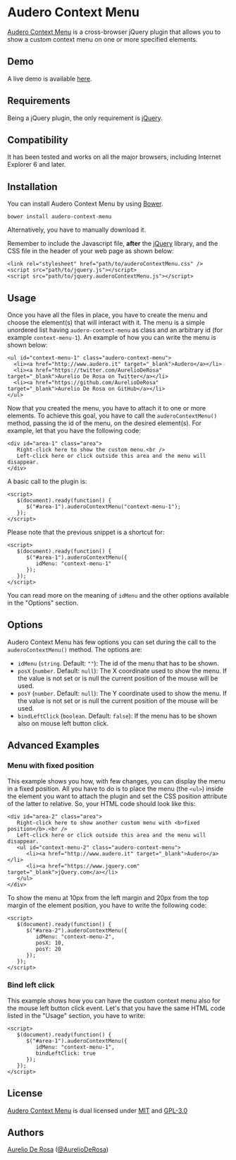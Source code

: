 # Audero Context Menu #
[Audero Context Menu](https://github.com/AurelioDeRosa/Audero-Context-Menu) is a cross-browser jQuery plugin that allows you to show a custom context menu on one or more specified elements.

## Demo ##
A live demo is available [here](http://htmlpreview.github.io/?https://github.com/AurelioDeRosa/Audero-Context-Menu/blob/master/demo/index.html).

## Requirements ##
Being a jQuery plugin, the only requirement is [jQuery](http://www.jquery.com).

## Compatibility ##
It has been tested and works on all the major browsers, including Internet Explorer 6 and later.

## Installation ##
You can install Audero Context Menu by using [Bower](http://bower.io).

    bower install audero-context-menu

Alternatively, you have to manually download it.

Remember to include the Javascript file, **after** the [jQuery](http://www.jquery.com) library, and the CSS file in the header of your web page as shown below:

    <link rel="stylesheet" href="path/to/auderoContextMenu.css" />
    <script src="path/to/jquery.js"></script>
    <script src="path/to/jquery.auderoContextMenu.js"></script>

## Usage ##
Once you have all the files in place, you have to create the menu and choose the element(s) that will interact with it. The menu is a simple unordered list having `audero-context-menu` as class and an arbitrary id (for example `context-menu-1`).
An example of how you can write the menu is shown below:

    <ul id="context-menu-1" class="audero-context-menu">
      <li><a href="http://www.audero.it" target="_blank">Audero</a></li>
      <li><a href="https://twitter.com/AurelioDeRosa" target="_blank">Aurelio De Rosa on Twitter</a></li>
      <li><a href="https://github.com/AurelioDeRosa" target="_blank">Aurelio De Rosa on GitHub</a></li>
    </ul>

Now that you created the menu, you have to attach it to one or more elements. To achieve this goal, you have to call the `auderoContextMenu()` method, passing the id of the menu, on the desired element(s).
For example, let that you have the following code:

    <div id="area-1" class="area">
       Right-click here to show the custom menu.<br />
       Left-click here or click outside this area and the menu will disappear.
    </div>

A basic call to the plugin is:

    <script>
       $(document).ready(function() {
          $("#area-1").auderoContextMenu("context-menu-1");
       });
    </script>

Please note that the previous snippet is a shortcut for:

    <script>
       $(document).ready(function() {
          $("#area-1").auderoContextMenu({
             idMenu: "context-menu-1"
          });
       });
    </script>

You can read more on the meaning of `idMenu` and the other options available in the "Options" section.

## Options ##
Audero Context Menu has few options you can set during the call to the `auderoContextMenu()` method. The options are:

* `idMenu` (`string`. Default: `""`): The id of the menu that has to be shown.
* `posX` (`number`. Default: `null`): The X coordinate used to show the menu. If the value is not set or is null the current position of the mouse will be used.
* `posY` (`number`. Default: `null`): The Y coordinate used to show the menu. If the value is not set or is null the current position of the mouse will be used.
* `bindLeftClick` (`boolean`. Default: `false`): If the menu has to be shown also on mouse left button click.

## Advanced Examples ##
### Menu with fixed position ###
This example shows you how, with few changes, you can display the menu in a fixed position. All you have to do is to place the menu (the `<ul>`) inside the element you want to attach the plugin and set the CSS position attribute of the latter to relative.
So, your HTML code should look like this:

    <div id="area-2" class="area">
       Right-click here to show another custom menu with <b>fixed position</b>.<br />
       Left-click here or click outside this area and the menu will disappear.
       <ul id="context-menu-2" class="audero-context-menu">
          <li><a href="http://www.audero.it" target="_blank">Audero</a></li>
          <li><a href="https://www.jquery.com" target="_blank">jQuery.com</a></li>
       </ul>
    </div>

To show the menu at 10px from the left margin and 20px from the top margin of the element position, you have to write the following code:

    <script>
       $(document).ready(function() {
          $("#area-2").auderoContextMenu({
             idMenu: "context-menu-2",
             posX: 10,
             posY: 20
          });
       });
    </script>

### Bind left click ###
This example shows how you can have the custom context menu also for the mouse left button click event. Let's that you have the same HTML code listed in the "Usage" section, you have to write:

    <script>
       $(document).ready(function() {
          $("#area-1").auderoContextMenu({
             idMenu: "context-menu-1",
             bindLeftClick: true
          });
       });
    </script>

## License ##
[Audero Context Menu](https://github.com/AurelioDeRosa/Audero-Context-Menu) is dual licensed under [MIT](http://www.opensource.org/licenses/MIT) and [GPL-3.0](http://opensource.org/licenses/GPL-3.0)

## Authors ##
[Aurelio De Rosa](http://www.audero.it) ([@AurelioDeRosa](https://twitter.com/AurelioDeRosa))